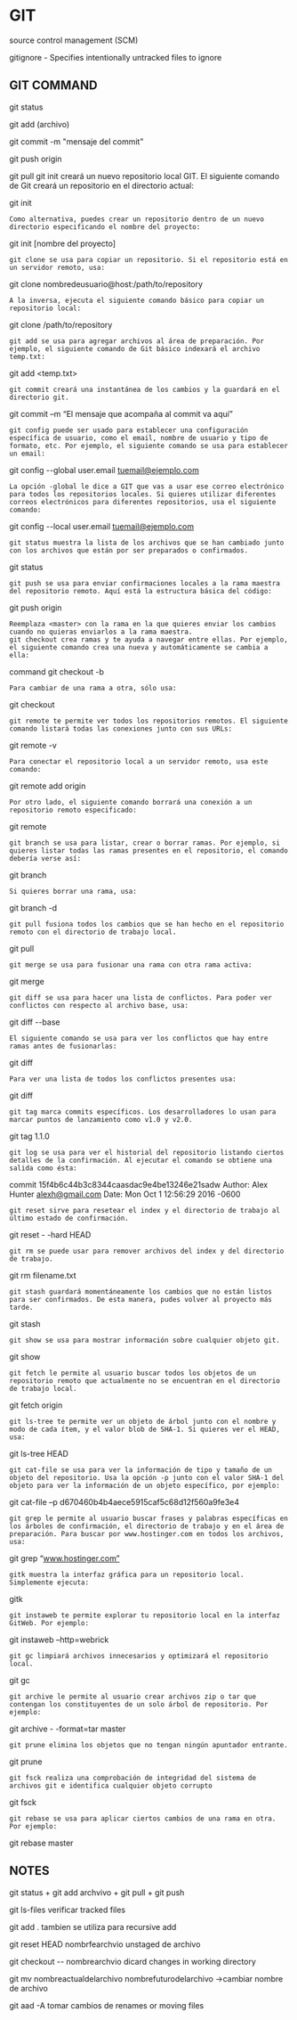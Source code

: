 # GIT

source control management  (SCM)


gitignore - Specifies intentionally untracked files to ignore

## GIT COMMAND

git status

git add (archivo)

git commit -m "mensaje del commit"

git push origin

git pull
    git init creará un nuevo repositorio local GIT. El siguiente comando de Git creará un repositorio en el directorio actual:

git init

    Como alternativa, puedes crear un repositorio dentro de un nuevo directorio especificando el nombre del proyecto:

git init [nombre del proyecto]

    git clone se usa para copiar un repositorio. Si el repositorio está en un servidor remoto, usa:

git clone nombredeusuario@host:/path/to/repository

    A la inversa, ejecuta el siguiente comando básico para copiar un repositorio local:

git clone /path/to/repository

    git add se usa para agregar archivos al área de preparación. Por ejemplo, el siguiente comando de Git básico indexará el archivo temp.txt:

git add <temp.txt>

    git commit creará una instantánea de los cambios y la guardará en el directorio git.

git commit –m “El mensaje que acompaña al commit va aquí”


    git config puede ser usado para establecer una configuración específica de usuario, como el email, nombre de usuario y tipo de formato, etc. Por ejemplo, el siguiente comando se usa para establecer un email:

git config --global user.email tuemail@ejemplo.com

    La opción -global le dice a GIT que vas a usar ese correo electrónico para todos los repositorios locales. Si quieres utilizar diferentes correos electrónicos para diferentes repositorios, usa el siguiente comando:

git config --local user.email tuemail@ejemplo.com

    git status muestra la lista de los archivos que se han cambiado junto con los archivos que están por ser preparados o confirmados.

git status

    git push se usa para enviar confirmaciones locales a la rama maestra del repositorio remoto. Aquí está la estructura básica del código:

git push  origin <master>

    Reemplaza <master> con la rama en la que quieres enviar los cambios cuando no quieras enviarlos a la rama maestra.
    git checkout crea ramas y te ayuda a navegar entre ellas. Por ejemplo, el siguiente comando crea una nueva y automáticamente se cambia a ella:

command git checkout -b <branch-name>

    Para cambiar de una rama a otra, sólo usa:

git checkout <branch-name>

    git remote te permite ver todos los repositorios remotos. El siguiente comando listará todas las conexiones junto con sus URLs:

git remote -v

    Para conectar el repositorio local a un servidor remoto, usa este comando:

git remote add origin <host-or-remoteURL>

    Por otro lado, el siguiente comando borrará una conexión a un repositorio remoto especificado:

git remote <nombre-del-repositorio>

    git branch se usa para listar, crear o borrar ramas. Por ejemplo, si quieres listar todas las ramas presentes en el repositorio, el comando debería verse así:

git branch

    Si quieres borrar una rama, usa:

 git branch -d <branch-name>

    git pull fusiona todos los cambios que se han hecho en el repositorio remoto con el directorio de trabajo local.

git pull

    git merge se usa para fusionar una rama con otra rama activa:

git merge <branch-name>

    git diff se usa para hacer una lista de conflictos. Para poder ver conflictos con respecto al archivo base, usa:

git diff --base <file-name>

    El siguiente comando se usa para ver los conflictos que hay entre ramas antes de fusionarlas:

git diff <source-branch> <target-branch>

    Para ver una lista de todos los conflictos presentes usa:

git diff

    git tag marca commits específicos. Los desarrolladores lo usan para marcar puntos de lanzamiento como v1.0 y v2.0.

git tag 1.1.0 <instert-commitID-here>

    git log se usa para ver el historial del repositorio listando ciertos detalles de la confirmación. Al ejecutar el comando se obtiene una salida como ésta:

commit 15f4b6c44b3c8344caasdac9e4be13246e21sadw
Author: Alex Hunter <alexh@gmail.com>
Date:   Mon Oct 1 12:56:29 2016 -0600

    git reset sirve para resetear el index y el directorio de trabajo al último estado de confirmación.

git reset - -hard HEAD

    git rm se puede usar para remover archivos del index y del directorio de trabajo.

git rm filename.txt

    git stash guardará momentáneamente los cambios que no están listos para ser confirmados. De esta manera, pudes volver al proyecto más tarde.

git stash

    git show se usa para mostrar información sobre cualquier objeto git.

git show

    git fetch le permite al usuario buscar todos los objetos de un repositorio remoto que actualmente no se encuentran en el directorio de trabajo local.

git fetch origin

    git ls-tree te permite ver un objeto de árbol junto con el nombre y modo de cada ítem, y el valor blob de SHA-1. Si quieres ver el HEAD, usa:

git ls-tree HEAD

    git cat-file se usa para ver la información de tipo y tamaño de un objeto del repositorio. Usa la opción -p junto con el valor SHA-1 del objeto para ver la información de un objeto específico, por ejemplo:

git cat-file –p d670460b4b4aece5915caf5c68d12f560a9fe3e4

    git grep le permite al usuario buscar frases y palabras específicas en los árboles de confirmación, el directorio de trabajo y en el área de preparación. Para buscar por www.hostinger.com en todos los archivos, usa:

git grep “www.hostinger.com”

    gitk muestra la interfaz gráfica para un repositorio local. Simplemente ejecuta:

gitk

    git instaweb te permite explorar tu repositorio local en la interfaz GitWeb. Por ejemplo:

git instaweb –http=webrick

    git gc limpiará archivos innecesarios y optimizará el repositorio local.

git gc

    git archive le permite al usuario crear archivos zip o tar que contengan los constituyentes de un solo árbol de repositorio. Por ejemplo:

git archive - -format=tar master

    git prune elimina los objetos que no tengan ningún apuntador entrante.

git prune

    git fsck realiza una comprobación de integridad del sistema de archivos git e identifica cualquier objeto corrupto

git fsck

    git rebase se usa para aplicar ciertos cambios de una rama en otra. Por ejemplo:

git rebase master


## NOTES

git status + git add archvivo + git pull + git push 

git ls-files verificar tracked files

git add . tambien se utiliza para recursive add

git reset HEAD nombrfearchvio unstaged de archivo

 git checkout -- nombrearchvio dicard changes in working directory

git mv nombreactualdelarchivo nombrefuturodelarchivo  ->cambiar nombre de archivo

git aad -A tomar cambios de renames or moving files

